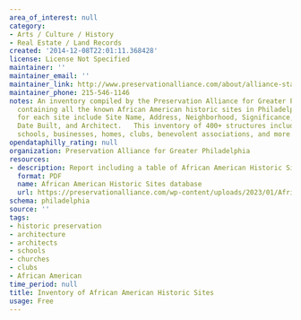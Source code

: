 ```yaml
---
area_of_interest: null
category:
- Arts / Culture / History
- Real Estate / Land Records
created: '2014-12-08T22:01:11.368428'
license: License Not Specified
maintainer: ''
maintainer_email: ''
maintainer_link: http://www.preservationalliance.com/about/alliance-staff/
maintainer_phone: 215-546-1146
notes: An inventory compiled by the Preservation Alliance for Greater Philadelphia
  containing all the known African American historic sites in Philadelphia. Data fields
  for each site include Site Name, Address, Neighborhood, Significance, Site Type,
  Date Built, and Architect.   This inventory of 400+ structures includes churches,
  schools, businesses, homes, clubs, benevolent associations, and more.
opendataphilly_rating: null
organization: Preservation Alliance for Greater Philadelphia
resources:
- description: Report including a table of African American Historic Sites
  format: PDF
  name: African American Historic Sites database
  url: https://preservationalliance.com/wp-content/uploads/2023/01/African-American-Historic-Sites.pdf
schema: philadelphia
source: ''
tags: 
- historic preservation
- architecture
- architects
- schools
- churches
- clubs
- African American
time_period: null
title: Inventory of African American Historic Sites
usage: Free
---
```

